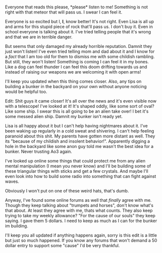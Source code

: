 Everyone that reads this please, \*please\* listen to me! Something is not right with that meteor that will pass us. I swear I can feel it. 

Everyone is so excited but I, **I**, know better! It's not right. Even Lisa is all up and arms for this stupid piece of rock that'll pass us. I don't buy it. Even in school everyone is talking about it. I've tried telling people that it's wrong and that we are in terrible danger. 

But seems that only damaged my already horrible reputation. Damnit they just won't listen! I've even tried telling mom and dad about it and I know for a *fact* that I am too old for them to dismiss me with some childish rambling. But still, they won't listen! Something is coming I can feel it in my bones. Like a dog can feel thunder I can feel this doom drifting towards us and instead of raising our weapons we are welcoming it with open arms! 

I'll keep you updated when this thing comes closer. Also, any tips on building a bunker in the backyard on your own without anyone noticing would be helpful too.

  
Edit: Shit guys it came closer! It's all over the news and it's even visible now with a telescope! I've looked at it! It's shaped oddly, like some sort of oval? Like some ship. I swear this is all going to be an alien take over! I bet it's some messed alien ship. Damnit my bunker isn't ready yet.

Lisa is all happy about it but I can't help having nightmares about it. I've been waking up regularly in a cold sweat and shivering. I can't help feeling paranoid about this shit. My parents have gotten more distant as well. They its "because of my childish and insolent behavior!". Apparently digging a hole in the backyard like some anon guy told me wasn't the best idea for a bunker. Never trusting Ao3 again.

I've looked up online some things that could protect me from any alien mental manipulation (I mean you never know) and I'll be building some of these triangular things with sticks and get a few crystals. And maybe I'll even look into how to build some radio into something that can fight against waves. 

Obviously I won't put on one of these weird hats, that's dumb.

Anyway, I've found some online forums as well that *finally* agree with me. Though they keep talking about "trumpets and horses", don't know what's that about.  At least they agree with me, thats what counts. They also keep trying to take my weekly allowance? "For the cause of our souls" they keep saying. I gave them 5 dollars. I need to keep as much as I can for the bunker im building.

I'll keep you all updated if anything happens again, sorry is this edit is a little but just so much happened. If you know any forums that won't demand a 50 dollar entry to support some "cause" I'd be very thankful. 